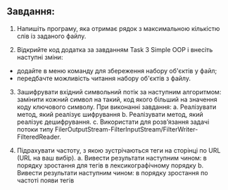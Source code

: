 ## Завдання:

1.	Напишіть програму, яка отримає рядок з максимальною кількістю слів із заданого файлу.

2.	Відкрийте код додатка за завданням Task 3 Simple OOP і внесіть наступні зміни:
- додайте в меню команду для збереження набору об'єктів у файл;
- передбачте можливість читання набору об'єктів з файлу.

3.	Зашифрувати вхідний символьний потік за наступним алгоритмом: замінити кожний символ на такий, код якого більший на значення коду ключового символу. При виконанні завдання: 
a.	Реалізувати метод, який реалізує шифрування 
b.	Реалізувати метод, який реалізує дешифрування. 
c.	Використати для розв’язання задачі потоки типу FilerOutputStream-FilterInputStream/FilterWriter-FilteredReader. 

4.	Підрахувати частоту, з якою зустрічаються теги на сторінці по URL (URL на ваш вибір).
a.	Вивести результати наступним чином: в порядку зростання для тегів в лексикографічному порядку
b.	Вивести результати наступним чином: в порядку зростання по частоті появи тегів
